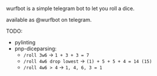 wurfbot is a simple telegram bot to let you roll a dice.

available as @wurfbot on telegram.

TODO:
* pylinting
* pnp-diceparsing:
    * `/roll 3w6` -> `1 + 3 + 3 = 7`
    * `/roll 4w6 drop lowest` -> `(1) + 5 + 5 + 4 = 14 (15)`
    * `/roll 4w6 > 4` -> `1, 4, 6, 3 = 1`
